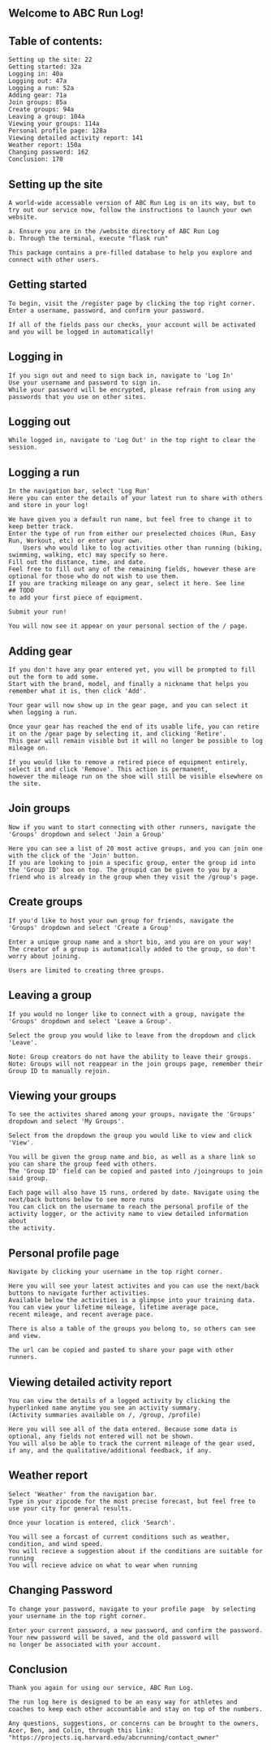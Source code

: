 ## Welcome to ABC Run Log!

## Table of contents:

    Setting up the site: 22
    Getting started: 32a
    Logging in: 40a
    Logging out: 47a
    Logging a run: 52a
    Adding gear: 71a
    Join groups: 85a
    Create groups: 94a
    Leaving a group: 104a
    Viewing your groups: 114a
    Personal profile page: 128a
    Viewing detailed activity report: 141
    Weather report: 150a
    Changing password: 162
    Conclusion: 170


## Setting up the site

    A world-wide accessable version of ABC Run Log is on its way, but to try out our service now, follow the instructions to launch your own website.

    a. Ensure you are in the /website directory of ABC Run Log
    b. Through the terminal, execute "flask run"

    This package contains a pre-filled database to help you explore and connect with other users.


## Getting started

    To begin, visit the /register page by clicking the top right corner.
    Enter a username, password, and confirm your password.

    If all of the fields pass our checks, your account will be activated and you will be logged in automatically!


## Logging in

    If you sign out and need to sign back in, navigate to 'Log In'
    Use your username and password to sign in.
    While your password will be encrypted, please refrain from using any passwords that you use on other sites.


## Logging out

    While logged in, navigate to 'Log Out' in the top right to clear the session.


## Logging a run

    In the navigation bar, select 'Log Run'
    Here you can enter the details of your latest run to share with others and store in your log!

    We have given you a default run name, but feel free to change it to keep better track.
    Enter the type of run from either our preselected choices (Run, Easy Run, Workout, etc) or enter your own.
        Users who would like to log activities other than running (biking, swimming, walking, etc) may specify so here.
    Fill out the distance, time, and date.
    Feel free to fill out any of the remaining fields, however these are optional for those who do not wish to use them.
    If you are tracking mileage on any gear, select it here. See line
    ## TODO
    to add your first piece of equipment.

    Submit your run!

    You will now see it appear on your personal section of the / page.


## Adding gear

    If you don't have any gear entered yet, you will be prompted to fill out the form to add some.
    Start with the brand, model, and finally a nickname that helps you remember what it is, then click 'Add'.

    Your gear will now show up in the gear page, and you can select it when logging a run.

    Once your gear has reached the end of its usable life, you can retire it on the /gear page by selecting it, and clicking 'Retire'.
    This gear will remain visible but it will no longer be possible to log mileage on.

    If you would like to remove a retired piece of equipment entirely, select it and click 'Remove'. This action is permanent,
    however the mileage run on the shoe will still be visible elsewhere on the site.


## Join groups

    Now if you want to start connecting with other runners, navigate the 'Groups' dropdown and select 'Join a Group'

    Here you can see a list of 20 most active groups, and you can join one with the click of the 'Join' button.
    If you are looking to join a specific group, enter the group id into the 'Group ID' box on top. The groupid can be given to you by a
    friend who is already in the group when they visit the /group's page.


## Create groups

    If you'd like to host your own group for friends, navigate the 'Groups' dropdown and select 'Create a Group'

    Enter a unique group name and a short bio, and you are on your way!
    The creator of a group is automatically added to the group, so don't worry about joining.

    Users are limited to creating three groups.


## Leaving a group

    If you would no longer like to connect with a group, navigate the 'Groups' dropdown and select 'Leave a Group'.

    Select the group you would like to leave from the dropdown and click 'Leave'.

    Note: Group creators do not have the ability to leave their groups.
    Note: Groups will not reappear in the join groups page, remember their Group ID to manually rejoin.


## Viewing your groups

    To see the activites shared among your groups, navigate the 'Groups' dropdown and select 'My Groups'.

    Select from the dropdown the group you would like to view and click 'View'.

    You will be given the group name and bio, as well as a share link so you can share the group feed with others.
    The 'Group ID' field can be copied and pasted into /joingroups to join said group.

    Each page will also have 15 runs, ordered by date. Navigate using the next/back buttons below to see more runs
    You can click on the username to reach the personal profile of the activity logger, or the activity name to view detailed information about
    the activity.


## Personal profile page

    Navigate by clicking your username in the top right corner.

    Here you will see your latest activites and you can use the next/back buttons to navigate further activities.
    Available below the activities is a glimpse into your training data. You can view your lifetime mileage, lifetime average pace,
    recent mileage, and recent average pace.

    There is also a table of the groups you belong to, so others can see and view.

    The url can be copied and pasted to share your page with other runners.


## Viewing detailed activity report

    You can view the details of a logged activity by clicking the hyperlinked name anytime you see an activity summary.
    (Activity summaries available on /, /group, /profile)

    Here you will see all of the data entered. Because some data is optional, any fields not entered will not be shown.
    You will also be able to track the current mileage of the gear used, if any, and the qualitative/additional feedback, if any.


## Weather report

    Select 'Weather' from the navigation bar.
    Type in your zipcode for the most precise forecast, but feel free to use your city for general results.

    Once your location is entered, click 'Search'.

    You will see a forcast of current conditions such as weather, condition, and wind speed.
    You will recieve a suggestion about if the conditions are suitable for running
    You will recieve advice on what to wear when running


## Changing Password

    To change your password, navigate to your profile page  by selecting your username in the top right corner.

    Enter your current password, a new password, and confirm the password. Your new password will be saved, and the old password will
    no longer be associated with your account.


## Conclusion

    Thank you again for using our service, ABC Run Log.

    The run log here is designed to be an easy way for athletes and coaches to keep each other accountable and stay on top of the numbers.

    Any questions, suggestions, or concerns can be brought to the owners, Acer, Ben, and Colin, through this link:
    "https://projects.iq.harvard.edu/abcrunning/contact_owner"